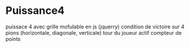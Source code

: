 # Puissance4

puissace 4 avec grille mofulable en js (jquerry)
condition de victoire sur 4 pions (horizontale, diagonale, verticale)
tour du joueur actif
compteur de points
